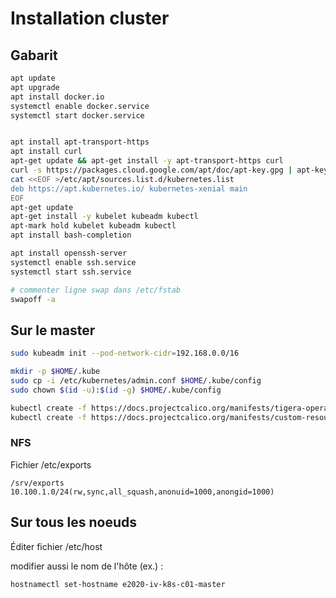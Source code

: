 
# Installation cluster

## Gabarit

```bash
apt update
apt upgrade
apt install docker.io
systemctl enable docker.service
systemctl start docker.service


apt install apt-transport-https
apt install curl
apt-get update && apt-get install -y apt-transport-https curl
curl -s https://packages.cloud.google.com/apt/doc/apt-key.gpg | apt-key add -
cat <<EOF >/etc/apt/sources.list.d/kubernetes.list
deb https://apt.kubernetes.io/ kubernetes-xenial main
EOF
apt-get update
apt-get install -y kubelet kubeadm kubectl
apt-mark hold kubelet kubeadm kubectl
apt install bash-completion

apt install openssh-server
systemctl enable ssh.service
systemctl start ssh.service

# commenter ligne swap dans /etc/fstab
swapoff -a

```

## Sur le master

```bash
sudo kubeadm init --pod-network-cidr=192.168.0.0/16

mkdir -p $HOME/.kube
sudo cp -i /etc/kubernetes/admin.conf $HOME/.kube/config
sudo chown $(id -u):$(id -g) $HOME/.kube/config

kubectl create -f https://docs.projectcalico.org/manifests/tigera-operator.yaml
kubectl create -f https://docs.projectcalico.org/manifests/custom-resources.yaml

```

### NFS

Fichier /etc/exports

```export
/srv/exports 10.100.1.0/24(rw,sync,all_squash,anonuid=1000,anongid=1000)
```


## Sur tous les noeuds

Éditer fichier /etc/host

modifier aussi le nom de l'hôte (ex.) :
```bash
hostnamectl set-hostname e2020-iv-k8s-c01-master
```